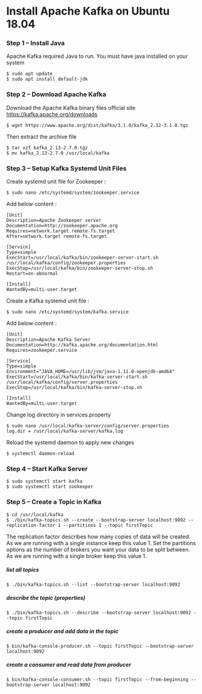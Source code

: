 # Install Apache Kafka on Ubuntu 18.04
### Step 1 – Install Java
Apache Kafka required Java to run. You must have java installed on your system

    $ sudo apt update
    $ sudo apt install default-jdk
### Step 2 – Download Apache Kafka
Download the Apache Kafka binary files 
official site https://kafka.apache.org/downloads

    $ wget https://www.apache.org/dist/kafka/3.1.0/kafka_2.12-3.1.0.tgz
    
Then extract the archive file

    $ tar xzf kafka_2.13-2.7.0.tgz
    $ mv kafka_2.13-2.7.0 /usr/local/kafka
### Step 3 – Setup Kafka Systemd Unit Files
Create systemd unit file for Zookeeper :

    $ sudo nano /etc/systemd/system/zookeeper.service
Add below content :

    [Unit]
    Description=Apache Zookeeper server
    Documentation=http://zookeeper.apache.org
    Requires=network.target remote-fs.target
    After=network.target remote-fs.target

    [Service]
    Type=simple
    ExecStart=/usr/local/kafka/bin/zookeeper-server-start.sh /usr/local/kafka/config/zookeeper.properties
    ExecStop=/usr/local/kafka/bin/zookeeper-server-stop.sh
    Restart=on-abnormal

    [Install]
    WantedBy=multi-user.target
Create a Kafka systemd unit file :

    $ sudo nano /etc/systemd/system/kafka.service
Add below content :

    [Unit]
    Description=Apache Kafka Server
    Documentation=http://kafka.apache.org/documentation.html
    Requires=zookeeper.service

    [Service]
    Type=simple
    Environment="JAVA_HOME=/usr/lib/jvm/java-1.11.0-openjdk-amd64"
    ExecStart=/usr/local/kafka/bin/kafka-server-start.sh /usr/local/kafka/config/server.properties
    ExecStop=/usr/local/kafka/bin/kafka-server-stop.sh

    [Install]
    WantedBy=multi-user.target
    
Change log directory in services.property

    $ sudo nano /usr/local/kafka-server/config/server.properties
    log.dir = /usr/local/kafka-server/kafka.log

Reload the systemd daemon to apply new changes

    $ systemctl daemon-reload
### Step 4 – Start Kafka Server
    $ sudo systemctl start kafka
    $ sudo systemctl start zookeeper
    
### Step 5 – Create a Topic in Kafka
    $ cd /usr/local/kafka
    $ ./bin/kafka-topics.sh --create --bootstrap-server localhost:9092 --replication-factor 1 --partitions 1 --topic firstTopic

The replication factor describes how many copies of data will be created. As we are running with a single instance keep this value 1.
Set the partitions options as the number of brokers you want your data to be split between. As we are running with a single broker keep this value 1.

##### list all topics
    $ ./bin/kafka-topics.sh --list --bootstrap-server localhost:9092 
##### describe the topic (properties)
    $ ./bin/kafka-topics.sh --describe --bootstrap-server localhost:9092 --topic firstTopic
##### create a producer and add data in the topic
    $ bin/kafka-console-producer.sh --topic firstTopic --bootstrap-server localhost:9092
##### create a consumer and read data from producer
    $ bin/kafka-console-consumer.sh --topic firstTopic --from-beginning --bootstrap-server localhost:9092


